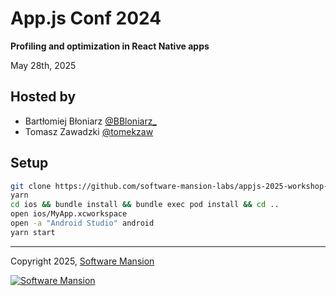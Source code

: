 # App.js Conf 2024

**Profiling and optimization in React Native apps**

May 28th, 2025

## Hosted by

- Bartłomiej Błoniarz [@BBloniarz_](https://x.com/BBloniarz_)
- Tomasz Zawadzki [@tomekzaw](https://twitter.com/tomekzaw_)

## Setup

```sh
git clone https://github.com/software-mansion-labs/appjs-2025-workshop-performance
yarn
cd ios && bundle install && bundle exec pod install && cd ..
open ios/MyApp.xcworkspace
open -a "Android Studio" android
yarn start
```

---

Copyright 2025, [Software Mansion](https://swmansion.com/?utm_source=git&utm_medium=readme&utm_campaign=appjs-2024-workshop-optimization)

[![Software Mansion](https://logo.swmansion.com/logo?color=white&variant=desktop&width=200&tag=appjs-2024-workshop-optimization)](https://swmansion.com/?utm_source=git&utm_medium=readme&utm_campaign=appjs-2024-workshop-optimization)
